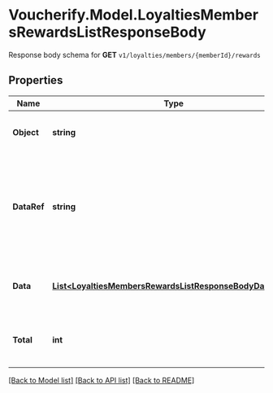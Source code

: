 # Voucherify.Model.LoyaltiesMembersRewardsListResponseBody
Response body schema for **GET** `v1/loyalties/members/{memberId}/rewards`

## Properties

Name | Type | Description | Notes
------------ | ------------- | ------------- | -------------
**Object** | **string** | The type of the object represented by JSON. | [optional] [default to ObjectEnum.List]
**DataRef** | **string** | Identifies the name of the attribute that contains the array of loyalty reward objects. | [optional] [default to DataRefEnum.Data]
**Data** | [**List&lt;LoyaltiesMembersRewardsListResponseBodyDataItem&gt;**](LoyaltiesMembersRewardsListResponseBodyDataItem.md) | Contains array of loyalty reward objects. | [optional] 
**Total** | **int** | Total number of loyalty reward objects. | [optional] 

[[Back to Model list]](../../README.md#documentation-for-models) [[Back to API list]](../../README.md#documentation-for-api-endpoints) [[Back to README]](../../README.md)

